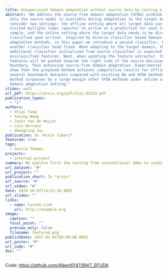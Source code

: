 ```yaml
---
title: Unsupervised domain adaptation without source data by casting a bait
abstract: "We address the source-free domain adaptation (SFDA) problem, where
  only the source model is available during adaptation to the target domain. We
  consider two settings: the offline setting where all target data can be
  visited multiple times (epochs) to arrive at a prediction for each target
  sample, and the online setting where the target data needs to be directly
  classified upon arrival. Inspired by diverse classifier based domain
  adaptation methods, in this paper we introduce a second classifier, but with
  another classifier head fixed. When adapting to the target domain, the
  additional classifier initialized from source classifier is expected to find
  misclassified features. Next, when updating the feature extractor, those
  features will be pushed towards the right side of the source decision
  boundary, thus achieving source-free domain adaptation. Experimental results
  show that the proposed method achieves competitive results for offline SFDA on
  several benchmark datasets compared with existing DA and SFDA methods, and our
  method surpasses by a large margin other SFDA methods under online source-free
  domain adaptation setting."
slides: null
url_pdf: https://arxiv.org/pdf/2112.02219.pdf
publication_types:
  - "1"
authors:
  - Shiqi Yang
  - Yaxing Wang
  - Joost van de Weijer
  - Luis Herranz
  - Shangling Jui
publication: In *Arxiv libary*
featured: true
tags:
  - Source Themes
projects:
  - internal-project
summary: We explore first the setting from unconditional GANs to conditional GANs.
url_dataset: "#"
url_project: ""
publication_short: In *arxiv*
url_source: "#"
url_video: "#"
date: 2020-10-01T14:22:19.468Z
url_slides: ""
links:
  - name: Custom Link
    url: http://example.org
image:
  caption: ""
  focal_point: ""
  preview_only: false
  filename: featured.png
publishDate: 2017-01-01T00:00:00.000Z
url_poster: "#"
url_code: "#"
doi: ""
---
```

Code: <https://github.com/Albert0147/BAIT_SFUDA>[](https://sourcethemes.com/academic/docs/writing-markdown-latex/)